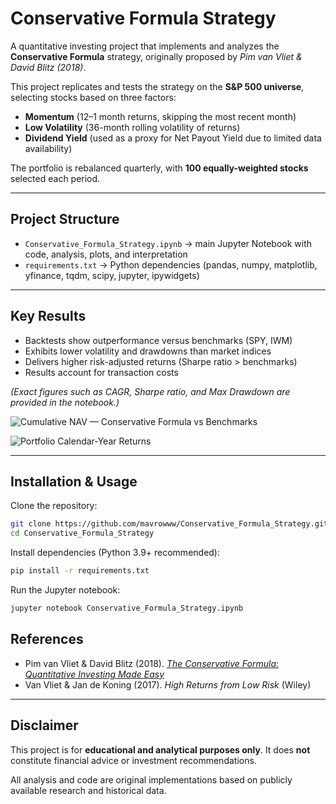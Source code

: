 ﻿# Conservative Formula Strategy

A quantitative investing project that implements and analyzes the **Conservative Formula** strategy,
originally proposed by *Pim van Vliet & David Blitz (2018)*.

This project replicates and tests the strategy on the **S&P 500 universe**,
selecting stocks based on three factors:

- **Momentum** (12–1 month returns, skipping the most recent month)
- **Low Volatility** (36-month rolling volatility of returns)
- **Dividend Yield** (used as a proxy for Net Payout Yield due to limited data availability)

The portfolio is rebalanced quarterly, with **100 equally-weighted stocks** selected each period.

---

## Project Structure
- `Conservative_Formula_Strategy.ipynb` → main Jupyter Notebook with code, analysis, plots, and interpretation  
- `requirements.txt` → Python dependencies (pandas, numpy, matplotlib, yfinance, tqdm, scipy, jupyter, ipywidgets)  

---

## Key Results
- Backtests show outperformance versus benchmarks (SPY, IWM)  
- Exhibits lower volatility and drawdowns than market indices  
- Delivers higher risk-adjusted returns (Sharpe ratio > benchmarks)  
- Results account for transaction costs  

*(Exact figures such as CAGR, Sharpe ratio, and Max Drawdown are provided in the notebook.)*

![Cumulative NAV — Conservative Formula vs Benchmarks](https://github.com/user-attachments/assets/79b8945e-89a0-4339-a644-8abe88aa82a6)

![Portfolio Calendar-Year Returns](https://github.com/user-attachments/assets/2b1c0784-8594-4eb4-91ad-ec3db2499b39)


---

## Installation & Usage

Clone the repository:
```bash
git clone https://github.com/mavrowww/Conservative_Formula_Strategy.git
cd Conservative_Formula_Strategy
```

Install dependencies (Python 3.9+ recommended):
```bash
pip install -r requirements.txt
```

Run the Jupyter notebook:
```bash
jupyter notebook Conservative_Formula_Strategy.ipynb
```

## References
- Pim van Vliet & David Blitz (2018). [*The Conservative Formula: Quantitative Investing Made Easy*](https://ssrn.com/abstract=3145152)  
- Van Vliet & Jan de Koning (2017). *High Returns from Low Risk* (Wiley)

---

## Disclaimer
This project is for **educational and analytical purposes only**.
It does **not** constitute financial advice or investment recommendations.

All analysis and code are original implementations based on publicly available research and historical data.
